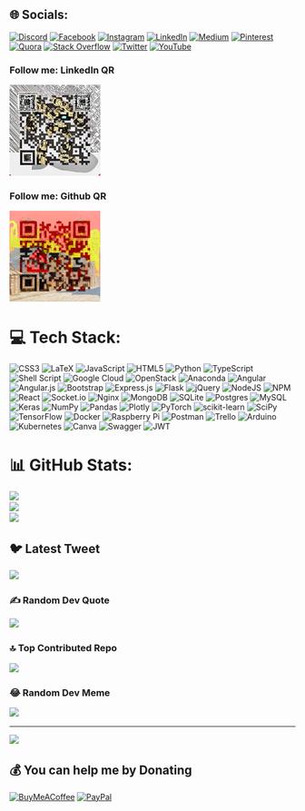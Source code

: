
## 🌐 Socials:
[![Discord](https://img.shields.io/badge/Discord-%237289DA.svg?logo=discord&logoColor=white)](https://discord.gg/SuhasDevmane#5534) [![Facebook](https://img.shields.io/badge/Facebook-%231877F2.svg?logo=Facebook&logoColor=white)](https://facebook.com/https://www.facebook.com/suhas.devmane1) [![Instagram](https://img.shields.io/badge/Instagram-%23E4405F.svg?logo=Instagram&logoColor=white)](https://instagram.com/https://www.instagram.com/suhas.devmane/) [![LinkedIn](https://img.shields.io/badge/LinkedIn-%230077B5.svg?logo=linkedin&logoColor=white)](https://linkedin.com/in/https://www.linkedin.com/in/suhas-devmane-589a08146/) [![Medium](https://img.shields.io/badge/Medium-12100E?logo=medium&logoColor=white)](https://medium.com/@@suhasdevmane) [![Pinterest](https://img.shields.io/badge/Pinterest-%23E60023.svg?logo=Pinterest&logoColor=white)](https://pinterest.com/https://www.pinterest.co.uk/suhasdevmane/) [![Quora](https://img.shields.io/badge/Quora-%23B92B27.svg?logo=Quora&logoColor=white)](https://quora.com/profile/SuhasDevmane) [![Stack Overflow](https://img.shields.io/badge/-Stackoverflow-FE7A16?logo=stack-overflow&logoColor=white)](https://stackoverflow.com/users/15384275) [![Twitter](https://img.shields.io/badge/Twitter-%231DA1F2.svg?logo=Twitter&logoColor=white)](https://twitter.com/SuhasDevmane55) [![YouTube](https://img.shields.io/badge/YouTube-%23FF0000.svg?logo=YouTube&logoColor=white)](https://youtube.com/@suhasdevmane8881) 

### Follow me: LinkedIn QR
<img src="https://github.com/suhasdevmane/suhasdevmane/blob/main/LinkedIn%20QR.jpg" height="160" width="160" >


### Follow me: Github QR 
<img src="https://github.com/suhasdevmane/suhasdevmane/blob/main/github%20QR.jpg" height="160" width="160" >


# 💻 Tech Stack:
![CSS3](https://img.shields.io/badge/css3-%231572B6.svg?style=for-the-badge&logo=css3&logoColor=white) ![LaTeX](https://img.shields.io/badge/latex-%23008080.svg?style=for-the-badge&logo=latex&logoColor=white) ![JavaScript](https://img.shields.io/badge/javascript-%23323330.svg?style=for-the-badge&logo=javascript&logoColor=%23F7DF1E) ![HTML5](https://img.shields.io/badge/html5-%23E34F26.svg?style=for-the-badge&logo=html5&logoColor=white) ![Python](https://img.shields.io/badge/python-3670A0?style=for-the-badge&logo=python&logoColor=ffdd54) ![TypeScript](https://img.shields.io/badge/typescript-%23007ACC.svg?style=for-the-badge&logo=typescript&logoColor=white) ![Shell Script](https://img.shields.io/badge/shell_script-%23121011.svg?style=for-the-badge&logo=gnu-bash&logoColor=white) ![Google Cloud](https://img.shields.io/badge/Google%20Cloud-%234285F4.svg?style=for-the-badge&logo=google-cloud&logoColor=white) ![OpenStack](https://img.shields.io/badge/Openstack-%23f01742.svg?style=for-the-badge&logo=openstack&logoColor=white) ![Anaconda](https://img.shields.io/badge/Anaconda-%2344A833.svg?style=for-the-badge&logo=anaconda&logoColor=white) ![Angular](https://img.shields.io/badge/angular-%23DD0031.svg?style=for-the-badge&logo=angular&logoColor=white) ![Angular.js](https://img.shields.io/badge/angular.js-%23E23237.svg?style=for-the-badge&logo=angularjs&logoColor=white) ![Bootstrap](https://img.shields.io/badge/bootstrap-%23563D7C.svg?style=for-the-badge&logo=bootstrap&logoColor=white) ![Express.js](https://img.shields.io/badge/express.js-%23404d59.svg?style=for-the-badge&logo=express&logoColor=%2361DAFB) ![Flask](https://img.shields.io/badge/flask-%23000.svg?style=for-the-badge&logo=flask&logoColor=white) ![jQuery](https://img.shields.io/badge/jquery-%230769AD.svg?style=for-the-badge&logo=jquery&logoColor=white) ![NodeJS](https://img.shields.io/badge/node.js-6DA55F?style=for-the-badge&logo=node.js&logoColor=white) ![NPM](https://img.shields.io/badge/NPM-%23000000.svg?style=for-the-badge&logo=npm&logoColor=white) ![React](https://img.shields.io/badge/react-%2320232a.svg?style=for-the-badge&logo=react&logoColor=%2361DAFB) ![Socket.io](https://img.shields.io/badge/Socket.io-black?style=for-the-badge&logo=socket.io&badgeColor=010101) ![Nginx](https://img.shields.io/badge/nginx-%23009639.svg?style=for-the-badge&logo=nginx&logoColor=white) ![MongoDB](https://img.shields.io/badge/MongoDB-%234ea94b.svg?style=for-the-badge&logo=mongodb&logoColor=white) ![SQLite](https://img.shields.io/badge/sqlite-%2307405e.svg?style=for-the-badge&logo=sqlite&logoColor=white) ![Postgres](https://img.shields.io/badge/postgres-%23316192.svg?style=for-the-badge&logo=postgresql&logoColor=white) ![MySQL](https://img.shields.io/badge/mysql-%2300f.svg?style=for-the-badge&logo=mysql&logoColor=white) ![Keras](https://img.shields.io/badge/Keras-%23D00000.svg?style=for-the-badge&logo=Keras&logoColor=white) ![NumPy](https://img.shields.io/badge/numpy-%23013243.svg?style=for-the-badge&logo=numpy&logoColor=white) ![Pandas](https://img.shields.io/badge/pandas-%23150458.svg?style=for-the-badge&logo=pandas&logoColor=white) ![Plotly](https://img.shields.io/badge/Plotly-%233F4F75.svg?style=for-the-badge&logo=plotly&logoColor=white) ![PyTorch](https://img.shields.io/badge/PyTorch-%23EE4C2C.svg?style=for-the-badge&logo=PyTorch&logoColor=white) ![scikit-learn](https://img.shields.io/badge/scikit--learn-%23F7931E.svg?style=for-the-badge&logo=scikit-learn&logoColor=white) ![SciPy](https://img.shields.io/badge/SciPy-%230C55A5.svg?style=for-the-badge&logo=scipy&logoColor=%white) ![TensorFlow](https://img.shields.io/badge/TensorFlow-%23FF6F00.svg?style=for-the-badge&logo=TensorFlow&logoColor=white) ![Docker](https://img.shields.io/badge/docker-%230db7ed.svg?style=for-the-badge&logo=docker&logoColor=white) ![Raspberry Pi](https://img.shields.io/badge/-RaspberryPi-C51A4A?style=for-the-badge&logo=Raspberry-Pi) ![Postman](https://img.shields.io/badge/Postman-FF6C37?style=for-the-badge&logo=postman&logoColor=white) ![Trello](https://img.shields.io/badge/Trello-%23026AA7.svg?style=for-the-badge&logo=Trello&logoColor=white) ![Arduino](https://img.shields.io/badge/-Arduino-00979D?style=for-the-badge&logo=Arduino&logoColor=white) ![Kubernetes](https://img.shields.io/badge/kubernetes-%23326ce5.svg?style=for-the-badge&logo=kubernetes&logoColor=white) ![Canva](https://img.shields.io/badge/Canva-%2300C4CC.svg?style=for-the-badge&logo=Canva&logoColor=white) ![Swagger](https://img.shields.io/badge/-Swagger-%23Clojure?style=for-the-badge&logo=swagger&logoColor=white) ![JWT](https://img.shields.io/badge/JWT-black?style=for-the-badge&logo=JSON%20web%20tokens)
# 📊 GitHub Stats:
![](https://github-readme-stats.vercel.app/api?username=suhasdevmane&theme=dark&hide_border=false&include_all_commits=false&count_private=false)<br/>
![](https://github-readme-streak-stats.herokuapp.com/?user=suhasdevmane&theme=dark&hide_border=false)<br/>
![](https://github-readme-stats.vercel.app/api/top-langs/?username=suhasdevmane&theme=dark&hide_border=false&include_all_commits=false&count_private=false&layout=compact)

## 🐦 Latest Tweet
[![](https://gtce.itsvg.in/api?username=SuhasDevmane55)](https://github.com/VishwaGauravIn/github-twitter-card-embed)

### ✍️ Random Dev Quote
![](https://quotes-github-readme.vercel.app/api?type=horizontal&theme=radical)

### 🔝 Top Contributed Repo
![](https://github-contributor-stats.vercel.app/api?username=suhasdevmane&limit=5&theme=dark&combine_all_yearly_contributions=true)

### 😂 Random Dev Meme
<img src="https://rm.up.railway.app/" width="512px"/>

---
[![](https://visitcount.itsvg.in/api?id=suhasdevmane&icon=0&color=0)](https://visitcount.itsvg.in)

  ## 💰 You can help me by Donating
  [![BuyMeACoffee](https://img.shields.io/badge/Buy%20Me%20a%20Coffee-ffdd00?style=for-the-badge&logo=buy-me-a-coffee&logoColor=black)](https://buymeacoffee.com/https://bmc.link/suhasdevmas) [![PayPal](https://img.shields.io/badge/PayPal-00457C?style=for-the-badge&logo=paypal&logoColor=white)](https://paypal.me/SuhasDevmaneUK) 

  
<!-- Proudly created with GPRM ( https://gprm.itsvg.in ) -->
